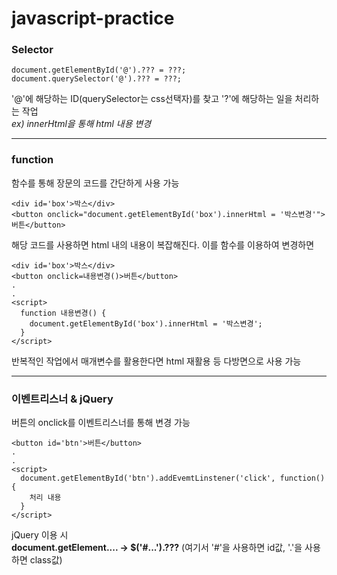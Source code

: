 # javascript-practice

### Selector
```
document.getElementById('@').??? = ???;
document.querySelector('@').??? = ???;
```
'@'에 해당하는 ID(querySelector는 css선택자)를 찾고 '?'에 해당하는 일을 처리하는 작업   
*ex) innerHtml을 통해 html 내용 변경*
***
### function
함수를 통해 장문의 코드를 간단하게 사용 가능
```
<div id='box'>박스</div>
<button onclick="document.getElementById('box').innerHtml = '박스변경'">버튼</button>
```
해당 코드를 사용하면 html 내의 내용이 복잡해진다. 이를 함수를 이용하여 변경하면
```
<div id='box'>박스</div>
<button onclick=내용변경()>버튼</button>
.
.
<script>
  function 내용변경() {
    document.getElementById('box').innerHtml = '박스변경';
  }
</script>
```
반복적인 작업에서 매개변수를 활용한다면 html 재활용 등 다방면으로 사용 가능
***
### 이벤트리스너 & jQuery
버튼의 onclick를 이벤트리스너를 통해 변경 가능
```
<button id='btn'>버튼</button>
.
.
<script>
  document.getElementById('btn').addEvemtLinstener('click', function() {
    처리 내용
  }
</script>
```
jQuery 이용 시   
**document.getElement.... -> $('#...').???** (여기서 '#'을 사용하면 id값, '.'을 사용하면 class값)
